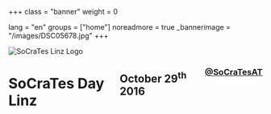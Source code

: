 +++
class = "banner"
weight = 0

lang = "en"
groups = ["home"]
noreadmore = true
_bannerimage = "/images/DSC05678.jpg"
+++

<div class="banner">
  	<div class="row">
			<div class="four columns">
				<img class="logo" src="/images/SoCraTesLinz2016.png" alt="SoCraTes Linz Logo"/>
			</div>
    	<div class="eight columns">
				<h1>SoCraTes Day Linz</h1>
				<h2>October 29<sup>th</sup> 2016</h2>
				<h3><a href="https://twitter.com/SoCraTesAT"><i class="fa fa-twitter" aria-hidden="true"></i> @SoCraTesAT</a></h3>
			</div>
	</div>
</div>

	



<!--more-->